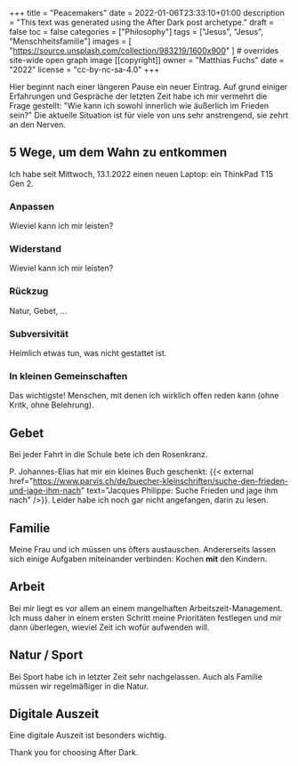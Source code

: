 +++
title = "Peacemakers"
date = 2022-01-06T23:33:10+01:00
description = "This text was generated using the After Dark post archetype."
draft = false
toc = false
categories = ["Philosophy"]
tags = ["Jesus", "Jesus", "Menschheitsfamilie"]
images = [
  "https://source.unsplash.com/collection/983219/1600x900"
] # overrides site-wide open graph image
[[copyright]]
  owner = "Matthias Fuchs"
  date = "2022"
  license = "cc-by-nc-sa-4.0"
+++

Hier beginnt nach einer längeren Pause ein neuer Eintrag. Auf grund einiger Erfahrungen und Gespräche der letzten Zeit habe ich mir vermehrt die Frage gestellt: "Wie kann ich sowohl innerlich wie äußerlich im Frieden sein?" Die aktuelle Situation ist für viele von uns sehr anstrengend, sie zehrt an den Nerven. 

## 5 Wege, um dem Wahn zu entkommen
Ich habe seit Mittwoch, 13.1.2022 einen neuen Laptop: ein ThinkPad T15 Gen 2.

### Anpassen
Wieviel kann ich mir leisten?

### Widerstand
Wieviel kann ich mir leisten?

### Rückzug
Natur, Gebet, ...

### Subversivität
Heimlich etwas tun, was nicht gestattet ist.

### In kleinen Gemeinschaften
Das wichtigste! Menschen, mit denen ich wirklich offen reden kann (ohne Kritk, ohne Belehrung). 

## Gebet
Bei jeder Fahrt in die Schule bete ich den Rosenkranz.

P. Johannes-Elias hat mir ein kleines Buch geschenkt: {{< external href="https://www.parvis.ch/de/buecher-kleinschriften/suche-den-frieden-und-jage-ihm-nach" text="Jacques Philippe: Suche Frieden und jage ihm nach" />}}. Leider habe ich noch gar nicht angefangen, darin zu lesen. 

## Familie
Meine Frau und ich müssen uns öfters austauschen. Andererseits lassen sich einige Aufgaben miteinander verbinden: Kochen **mit** den Kindern. 

## Arbeit
Bei mir liegt es vor allem an einem mangelhaften Arbeitszeit-Management. Ich muss daher in einem ersten Schritt meine Prioritäten festlegen und mir dann überlegen, wieviel Zeit ich wofür aufwenden will.

## Natur / Sport
Bei Sport habe ich in letzter Zeit sehr nachgelassen. Auch als Familie müssen wir regelmäßiger in die Natur.

## Digitale Auszeit
Eine digitale Auszeit ist besonders wichtig.

Thank you for choosing After Dark.
